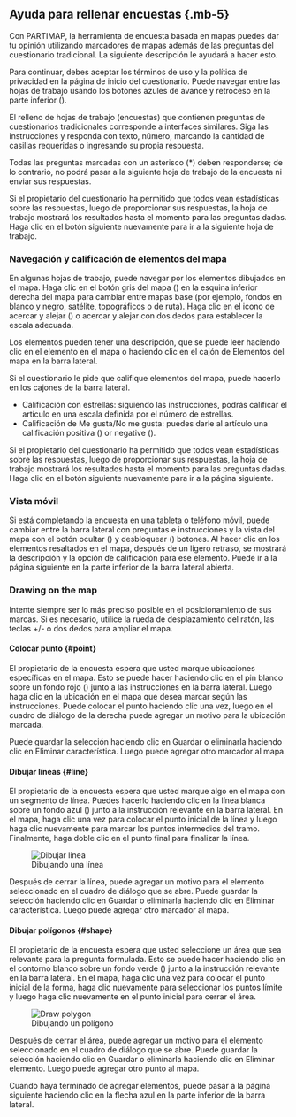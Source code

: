 ## Ayuda para rellenar encuestas {.mb-5}

Con PARTIMAP, la herramienta de encuesta basada en mapas puedes dar tu opinión utilizando marcadores de mapas además de las preguntas del cuestionario tradicional. La siguiente descripción le ayudará a hacer esto.

Para continuar, debes aceptar los términos de uso y la política de privacidad en la página de inicio del cuestionario. Puede navegar entre las hojas de trabajo usando los botones azules de avance y retroceso en la parte inferior (<span class="bg-primary rounded text-white mx-1 p-1"><i class="fas fa-fw fa-chevron-left"></i></span><span class="bg-primary rounded text-white mx-1 p-1"><i class="fas fa-fw fa-chevron-right"></i></span>).

El relleno de hojas de trabajo (encuestas) que contienen preguntas de cuestionarios tradicionales corresponde a interfaces similares. Siga las instrucciones y responda con texto, número, marcando la cantidad de casillas requeridas o ingresando su propia respuesta.

Todas las preguntas marcadas con un asterisco (\*) deben responderse; de ​​lo contrario, no podrá pasar a la siguiente hoja de trabajo de la encuesta ni enviar sus respuestas.

Si el propietario del cuestionario ha permitido que todos vean estadísticas sobre las respuestas, luego de proporcionar sus respuestas, la hoja de trabajo mostrará los resultados hasta el momento para las preguntas dadas. Haga clic en el botón siguiente nuevamente para ir a la siguiente hoja de trabajo.

### Navegación y calificación de elementos del mapa

En algunas hojas de trabajo, puede navegar por los elementos dibujados en el mapa. Haga clic en el botón gris del mapa (<span class="bg-dark rounded text-white mx-1 p-1"><i class="fas fa-fw fa-map"></i></span>) en la esquina inferior derecha del mapa para cambiar entre mapas base (por ejemplo, fondos en blanco y negro, satélite, topográficos o de ruta). Haga clic en el icono de acercar y alejar (<span class="bg-dark rounded text-white mx-1 p-1"><i class="fas fa-fw fa-plus"></i></span><span class="bg-dark rounded text-white mx-1 p-1"><i class="fas fa-fw fa-minus"></i></span>) o acercar y alejar con dos dedos para establecer la escala adecuada.

Los elementos pueden tener una descripción, que se puede leer haciendo clic en el elemento en el mapa o haciendo clic en el cajón de Elementos del mapa en la barra lateral.

Si el cuestionario le pide que califique elementos del mapa, puede hacerlo en los cajones de la barra lateral.

- Calificación con estrellas: siguiendo las instrucciones, podrás calificar el artículo en una escala definida por el número de estrellas.
- Calificación de Me gusta/No me gusta: puedes darle al artículo una calificación positiva (<i class="fas fa-fw fa-thumbs-up text-success"></i>) or negative (<i class="fas fa-fw fa-thumbs-up fa-flip-both text-danger"></i>).

Si el propietario del cuestionario ha permitido que todos vean estadísticas sobre las respuestas, luego de proporcionar sus respuestas, la hoja de trabajo mostrará los resultados hasta el momento para las preguntas dadas. Haga clic en el botón siguiente nuevamente para ir a la página siguiente.

### Vista móvil

Si está completando la encuesta en una tableta o teléfono móvil, puede cambiar entre la barra lateral con preguntas e instrucciones y la vista del mapa con el botón ocultar
(<span class="bg-white rounded mx-1 p-1"><i class="fas fa-fw fa-angle-double-left"></i></span>)
y desbloquear
(<span class="bg-dark rounded mx-1 p-1 text-white"><i class="fas fa-fw fa-angle-double-right"></i></span>)
botones. Al hacer clic en los elementos resaltados en el mapa, después de un ligero retraso, se mostrará la descripción y la opción de calificación para ese elemento. Puede ir a la página siguiente en la parte inferior de la barra lateral abierta.

### Drawing on the map

Intente siempre ser lo más preciso posible en el posicionamiento de sus marcas. Si es necesario, utilice la rueda de desplazamiento del ratón, las teclas +/- o dos dedos para ampliar el mapa.

#### Colocar punto {#point}

El propietario de la encuesta espera que usted marque ubicaciones específicas en el mapa.
Esto se puede hacer haciendo clic en el pin blanco sobre un fondo rojo (<span class="bg-danger rounded text-white mx-1 p-1"><i class="fas fa-fw fa-map-marker-alt"></i></span>) junto a las instrucciones en la barra lateral. Luego haga clic en la ubicación en el mapa que desea marcar según las instrucciones. Puede colocar el punto haciendo clic una vez, luego en el cuadro de diálogo de la derecha puede agregar un motivo para la ubicación marcada.

Puede guardar la selección haciendo clic en Guardar o eliminarla haciendo clic en Eliminar característica. Luego puede agregar otro marcador al mapa.

#### Dibujar líneas {#line}

El propietario de la encuesta espera que usted marque algo en el mapa con un segmento de línea.
Puedes hacerlo haciendo clic en la línea blanca sobre un fondo azul (<span class="bg-primary rounded text-white mx-1 p-1"><i class="fas fa-fw fa-route"></i></span>) junto a la instrucción relevante en la barra lateral. En el mapa, haga clic una vez para colocar el punto inicial de la línea y luego haga clic nuevamente para marcar los puntos intermedios del tramo. Finalmente, haga doble clic en el punto final para finalizar la línea.

<div class="row mb-5">
	<div class="col-12 col-lg-10 mx-auto mt-4">
		<figure class="figure">
			<img alt="Dibujar linea" class="figure-img img-fluid rounded shadow-sm" src="/help/line-en.png">
			<figcaption class="figure-caption text-center">
				Dibujando una línea
			</figcaption>
		</figure>
	</div>
</div>
Después de cerrar la línea, puede agregar un motivo para el elemento seleccionado en el cuadro de diálogo que se abre. Puede guardar la selección haciendo clic en Guardar o eliminarla haciendo clic en Eliminar característica. Luego puede agregar otro marcador al mapa.

#### Dibujar polígonos {#shape}

El propietario de la encuesta espera que usted seleccione un área que sea relevante para la pregunta formulada. Esto se puede hacer haciendo clic en el contorno blanco sobre un fondo verde (<span class="bg-success rounded text-white mx-1 p-1"><i class="fas fa-fw fa-draw-polygon"></i></span>) junto a la instrucción relevante en la barra lateral. En el mapa, haga clic una vez para colocar el punto inicial de la forma, haga clic nuevamente para seleccionar los puntos límite y luego haga clic nuevamente en el punto inicial para cerrar el área.

<div class="row mb-5">
	<div class="col-12 col-lg-10 mx-auto mt-4">
		<figure class="figure">
			<img alt="Draw polygon" class="figure-img img-fluid rounded shadow-sm"
				src="/help/polygon-en.png">
			<figcaption class="figure-caption text-center">
				Dibujando un polígono
			</figcaption>
		</figure>
	</div>
</div>

Después de cerrar el área, puede agregar un motivo para el elemento seleccionado en el cuadro de diálogo que se abre. Puede guardar la selección haciendo clic en Guardar o eliminarla haciendo clic en Eliminar elemento. Luego puede agregar otro punto al mapa.

Cuando haya terminado de agregar elementos, puede pasar a la página siguiente haciendo clic en la flecha azul en la parte inferior de la barra lateral.
